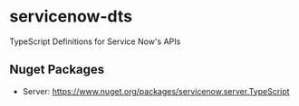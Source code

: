 servicenow-dts
==============

TypeScript Definitions for Service Now's APIs 

Nuget Packages
--------------
* Server: https://www.nuget.org/packages/servicenow.server.TypeScript
